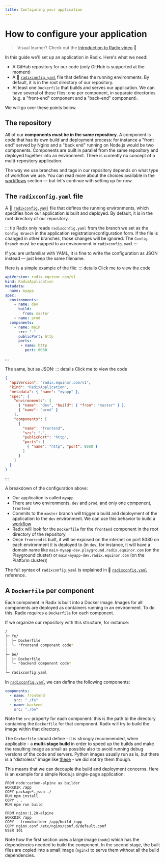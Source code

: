 ```yaml
---
title: Configuring your application
---
```


# How to configure your application

> Visual learner? Check out the [Introduction to Radix video](https://web.microsoftstream.com/video/fa523b5c-3509-4e11-97b0-868ae499f603) 🎥

In this guide we'll set up an application in Radix. Here's what we need:

- A GitHub repository for our code (only GitHub is supported at the moment)
- A 📖 [`radixconfig.yaml`](../../references/reference-radix-config/) file that defines the running environments. By default, it is in the root directory of our repository.
- At least one `Dockerfile` that builds and serves our application. We can have several of these files: one per component, in separate directories (e.g. a "front-end" component and a "back-end" component).

We will go over these points below.

## The repository

All of our **components must be in the same repository**. A component is code that has its own build and deployment process: for instance a "front end" served by Nginx and a "back end" running on Node.js would be two components. Components are built in parallel from the same repository and deployed together into an environment. There is currently no concept of a multi-repository application.

The way we use branches and tags in our repository depends on what type of workflow we use. You can read more about the choices available in the [workflows](../workflows/) section — but let's continue with setting up for now.

## The `radixconfig.yaml` file

A 📖 [`radixconfig.yaml`](../../references/reference-radix-config/) file that defines the running environments, which specifies how our application is built and deployed. By default, it is in the root directory of our repository.

::: tip
Radix only reads `radixconfig.yaml` from the branch we set as the `Config Branch` in the application registration/configuration form. If the file is changed in other branches, those changes will be ignored. The `Config Branch` must be mapped to an environment in `radixconfig.yaml`
:::

If you are unfamiliar with YAML, it is fine to write the configuration as JSON instead — just keep the same filename.

Here is a simple example of the file:
::: details Click me to view the code
```yaml
apiVersion: radix.equinor.com/v1
kind: RadixApplication
metadata:
  name: myapp
spec:
  environments:
    - name: dev
      build:
        from: master
    - name: prod
  components:
    - name: main
      src: "."
      publicPort: http
      ports:
       - name: http
         port: 8080
```
:::

The same, but as JSON:
::: details Click me to view the code
```json
{
  "apiVersion": "radix.equinor.com/v1",
  "kind": "RadixApplication",
  "metadata": { "name": "myapp" },
  "spec": {
    "environments": [
      { "name": "dev", "build": { "from": "master" } },
      { "name": "prod" }
    ],
    "components": [
      {
        "name": "frontend",
        "src": ".",
        "publicPort": "http",
        "ports": [
          { "name": "http", "port": 8080 }
        ]
      }
    ]
  }
}
```
:::

A breakdown of the configuration above:

- Our application is called `myapp`
- There are two environments, `dev` and `prod`, and only one component, `frontend`
- Commits to the `master` branch will trigger a build and deployment of the application to the `dev` environment. We can use this behavior to build a [workflow](../workflows/)
- Radix will look for the `Dockerfile` for the `frontend` component in the root directory of the repository
- Once `frontend` is built, it will be exposed on the internet on port 8080 on each environment it is deployed to (in `dev`, for instance, it will have a domain name like `main-myapp-dev.playground.radix.equinor.com` (on the Playground cluster) or `main-myapp-dev.radix.equinor.com` (on the Platform cluster))

The full syntax of `radixconfig.yaml` is explained in 📖 [`radixconfig.yaml`](../../references/reference-radix-config/) reference.

## A `Dockerfile` per component

Each component in Radix is built into a Docker image. Images for all components are deployed as containers running in an environment. To do this, Radix requires a `Dockerfile` for each component.

If we organize our repository with this structure, for instance:

```sh
/
├─ fe/
│  ├─ Dockerfile
│  └─ *frontend component code*
│
├─ be/
│  ├─ Dockerfile
│  └─ *backend component code*
│
└─ radixconfig.yaml
```

In [`radixconfig.yaml`](../../references/reference-radix-config/#components) we can define the following components:

```yaml
components:
  - name: frontend
    src: "./fe"
  - name: backend
    src: "./be"
```

Note the `src` property for each component: this is the path to the directory containing the `Dockerfile` for that component. Radix will try to build the image within that directory.

The `Dockerfile` should define - it is strongly recommended, when applicable - a **multi-stage build** in order to speed up the builds and make the resulting image as small as possible  also to avoid running debug versions of the code and servers. Python images usually run as is, but there is a "distroless" image like [these](https://github.com/GoogleContainerTools/distroless#docker) - we did not try them though.

This means that we can decouple the build and deployment concerns. Here is an example for a simple Node.js single-page application:

```docker
FROM node:carbon-alpine as builder
WORKDIR /app
COPY package*.json ./
RUN npm install
COPY . .
RUN npm run build

FROM nginx:1.20-alpine
WORKDIR /app
COPY --from=builder /app/build /app
COPY nginx.conf /etc/nginx/conf.d/default.conf
USER 101
```

Note how the first section uses a large image (`node`) which has the dependencies needed to build the component. In the second stage, the built files are copied into a small image (`nginx`) to serve them without all the build dependencies.


